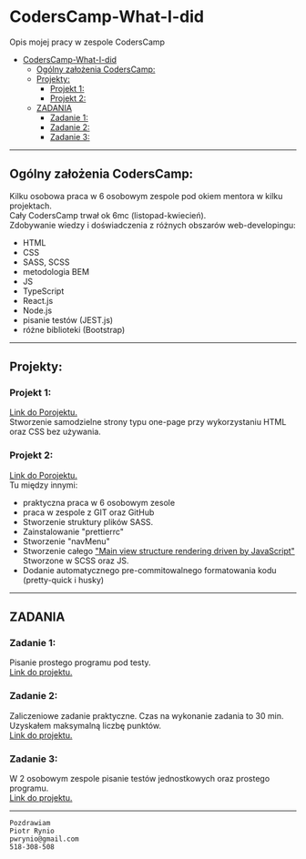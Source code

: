 # CodersCamp-What-I-did
Opis mojej pracy w zespole CodersCamp

- [CodersCamp-What-I-did](#coderscamp-what-i-did)
  - [Ogólny założenia CodersCamp:](#ogólny-założenia-coderscamp)
  - [Projekty:](#projekty)
    - [Projekt 1:](#projekt-1)
    - [Projekt 2:](#projekt-2)
  - [ZADANIA](#zadania)
    - [Zadanie 1:](#zadanie-1)
    - [Zadanie 2:](#zadanie-2)
    - [Zadanie 3:](#zadanie-3)

---

## Ogólny założenia CodersCamp:
Kilku osobowa praca w 6 osobowym zespole pod okiem mentora w kilku projektach.\
Cały CodersCamp trwał ok 6mc (listopad-kwiecień).\
Zdobywanie wiedzy i doświadczenia z różnych obszarów web-developingu:
- HTML
- CSS
- SASS, SCSS
- metodologia BEM
- JS
- TypeScript 
- React.js
- Node.js
- pisanie testów (JEST.js)
- różne biblioteki (Bootstrap)

---

## Projekty:

### Projekt 1:
[Link do Porojektu.](https://github.com/PiotrWR/CodersCamp2020.Project.HTML-CSS.BusinessCard)\
Stworzenie samodzielne strony typu one-page przy wykorzystaniu HTML oraz CSS bez używania.

### Projekt 2:
[Link do Porojektu.](https://github.com/nowakprojects/CodersCamp2020.Project.JavaScript.StarWarsQuiz)\
Tu między innymi:
- praktyczna praca w 6 osobowym zesole
- praca w zespole z GIT oraz GitHub
- Stworzenie struktury plików SASS.
- Zainstalowanie "prettierrc"
- Stworzenie "navMenu"
- Stworzenie całego ["Main view structure rendering driven by JavaScript"](https://github.com/nowakprojects/CodersCamp2020.Project.JavaScript.StarWarsQuiz/commit/440bcbd42f62958cf39a29d79507fd1e2a8aea31) Stworzone w SCSS oraz JS.
- Dodanie automatycznego pre-commitowalnego formatowania kodu (pretty-quick i husky)

---

## ZADANIA
### Zadanie 1:
Pisanie prostego programu pod testy.\
[Link do projektu.](https://github.com/CodersCampClassroom/przykladowe-dzial-ii-wykryj-oszusta-PiotrWR)

### Zadanie 2:
Zaliczeniowe zadanie praktyczne. Czas na wykonanie zadania to 30 min. Uzyskałem maksymalną liczbę punktów.\
[Link do projektu.](https://github.com/CodersCampClassroom/dzial-ii-plec-z-numeru-pesel-PiotrWR)

### Zadanie 3:
W 2 osobowym zespole pisanie testów jednostkowych oraz prostego programu.\
[Link do projektu.](https://github.com/PiotrWR/medicine-dose-kata-js--our-solution)

---

```
Pozdrawiam
Piotr Rynio
pwrynio@gmail.com
518-308-508
```
